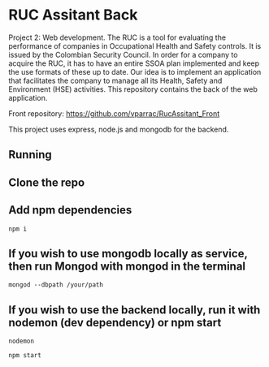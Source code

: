 # RUC Assitant Back
Project 2: Web development. The RUC is a tool for evaluating the performance of companies in Occupational Health and Safety controls. It is issued by the Colombian Security Council. In order for a company to acquire the RUC, it has to have an entire SSOA plan implemented and keep the use formats of these up to date. Our idea is to implement an application that facilitates the company to manage all its Health, Safety and Environment (HSE) activities. This repository contains the back of the web application.

Front repository: https://github.com/vparrac/RucAssitant_Front

This project uses express, node.js and mongodb for the backend.

Running
---

## Clone the repo

## Add npm dependencies

``` npm i ``` 

## If you wish to use mongodb locally as service, then run Mongod with mongod in the terminal

``` mongod --dbpath /your/path ```

## If you wish to use the backend locally, run it with nodemon (dev dependency) or npm start

``` nodemon ```

``` npm start ```
